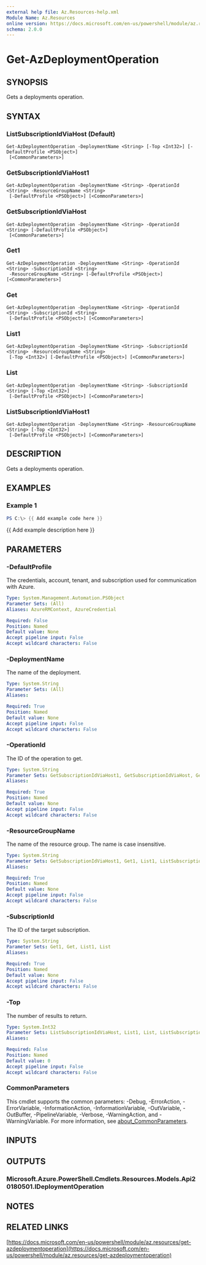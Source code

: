 ```yaml
---
external help file: Az.Resources-help.xml
Module Name: Az.Resources
online version: https://docs.microsoft.com/en-us/powershell/module/az.resources/get-azdeploymentoperation
schema: 2.0.0
---
```


# Get-AzDeploymentOperation

## SYNOPSIS
Gets a deployments operation.

## SYNTAX

### ListSubscriptionIdViaHost (Default)
```
Get-AzDeploymentOperation -DeploymentName <String> [-Top <Int32>] [-DefaultProfile <PSObject>]
 [<CommonParameters>]
```

### GetSubscriptionIdViaHost1
```
Get-AzDeploymentOperation -DeploymentName <String> -OperationId <String> -ResourceGroupName <String>
 [-DefaultProfile <PSObject>] [<CommonParameters>]
```

### GetSubscriptionIdViaHost
```
Get-AzDeploymentOperation -DeploymentName <String> -OperationId <String> [-DefaultProfile <PSObject>]
 [<CommonParameters>]
```

### Get1
```
Get-AzDeploymentOperation -DeploymentName <String> -OperationId <String> -SubscriptionId <String>
 -ResourceGroupName <String> [-DefaultProfile <PSObject>] [<CommonParameters>]
```

### Get
```
Get-AzDeploymentOperation -DeploymentName <String> -OperationId <String> -SubscriptionId <String>
 [-DefaultProfile <PSObject>] [<CommonParameters>]
```

### List1
```
Get-AzDeploymentOperation -DeploymentName <String> -SubscriptionId <String> -ResourceGroupName <String>
 [-Top <Int32>] [-DefaultProfile <PSObject>] [<CommonParameters>]
```

### List
```
Get-AzDeploymentOperation -DeploymentName <String> -SubscriptionId <String> [-Top <Int32>]
 [-DefaultProfile <PSObject>] [<CommonParameters>]
```

### ListSubscriptionIdViaHost1
```
Get-AzDeploymentOperation -DeploymentName <String> -ResourceGroupName <String> [-Top <Int32>]
 [-DefaultProfile <PSObject>] [<CommonParameters>]
```

## DESCRIPTION
Gets a deployments operation.

## EXAMPLES

### Example 1
```powershell
PS C:\> {{ Add example code here }}
```

{{ Add example description here }}

## PARAMETERS

### -DefaultProfile
The credentials, account, tenant, and subscription used for communication with Azure.

```yaml
Type: System.Management.Automation.PSObject
Parameter Sets: (All)
Aliases: AzureRMContext, AzureCredential

Required: False
Position: Named
Default value: None
Accept pipeline input: False
Accept wildcard characters: False
```

### -DeploymentName
The name of the deployment.

```yaml
Type: System.String
Parameter Sets: (All)
Aliases:

Required: True
Position: Named
Default value: None
Accept pipeline input: False
Accept wildcard characters: False
```

### -OperationId
The ID of the operation to get.

```yaml
Type: System.String
Parameter Sets: GetSubscriptionIdViaHost1, GetSubscriptionIdViaHost, Get1, Get
Aliases:

Required: True
Position: Named
Default value: None
Accept pipeline input: False
Accept wildcard characters: False
```

### -ResourceGroupName
The name of the resource group.
The name is case insensitive.

```yaml
Type: System.String
Parameter Sets: GetSubscriptionIdViaHost1, Get1, List1, ListSubscriptionIdViaHost1
Aliases:

Required: True
Position: Named
Default value: None
Accept pipeline input: False
Accept wildcard characters: False
```

### -SubscriptionId
The ID of the target subscription.

```yaml
Type: System.String
Parameter Sets: Get1, Get, List1, List
Aliases:

Required: True
Position: Named
Default value: None
Accept pipeline input: False
Accept wildcard characters: False
```

### -Top
The number of results to return.

```yaml
Type: System.Int32
Parameter Sets: ListSubscriptionIdViaHost, List1, List, ListSubscriptionIdViaHost1
Aliases:

Required: False
Position: Named
Default value: 0
Accept pipeline input: False
Accept wildcard characters: False
```

### CommonParameters
This cmdlet supports the common parameters: -Debug, -ErrorAction, -ErrorVariable, -InformationAction, -InformationVariable, -OutVariable, -OutBuffer, -PipelineVariable, -Verbose, -WarningAction, and -WarningVariable. For more information, see [about_CommonParameters](http://go.microsoft.com/fwlink/?LinkID=113216).

## INPUTS

## OUTPUTS

### Microsoft.Azure.PowerShell.Cmdlets.Resources.Models.Api20180501.IDeploymentOperation
## NOTES

## RELATED LINKS

[https://docs.microsoft.com/en-us/powershell/module/az.resources/get-azdeploymentoperation](https://docs.microsoft.com/en-us/powershell/module/az.resources/get-azdeploymentoperation)

